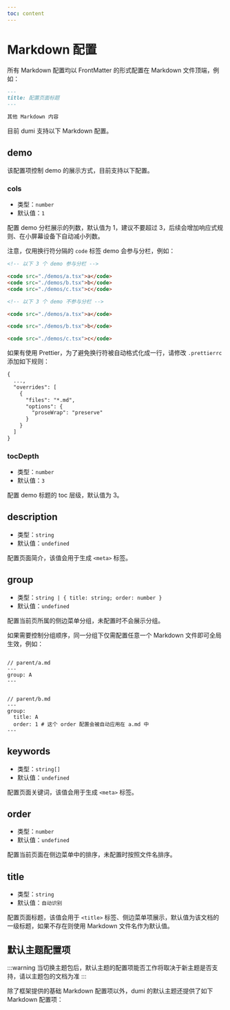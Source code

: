 ```yaml
---
toc: content
---
```


# Markdown 配置

所有 Markdown 配置均以 FrontMatter 的形式配置在 Markdown 文件顶端，例如：

```md
---
title: 配置页面标题
---

其他 Markdown 内容
```

目前 dumi 支持以下 Markdown 配置。

## demo

该配置项控制 demo 的展示方式，目前支持以下配置。

### cols

- 类型：`number`
- 默认值：`1`

配置 demo 分栏展示的列数，默认值为 1，建议不要超过 3，后续会增加响应式规则、在小屏幕设备下自动减小列数。

注意，仅用换行符分隔的 `code` 标签 demo 会参与分栏，例如：

```md
<!-- 以下 3 个 demo 参与分栏 -->

<code src="./demos/a.tsx">a</code>
<code src="./demos/b.tsx">b</code>
<code src="./demos/c.tsx">c</code>

<!-- 以下 3 个 demo 不参与分栏 -->

<code src="./demos/a.tsx">a</code>

<code src="./demos/b.tsx">b</code>

<code src="./demos/c.tsx">c</code>
```

如果有使用 Prettier，为了避免换行符被自动格式化成一行，请修改 `.prettierrc` 添加如下规则：

```diff
{
  ...,
  "overrides": [
    {
      "files": "*.md",
      "options": {
        "proseWrap": "preserve"
      }
    }
  ]
}
```

### tocDepth

- 类型：`number`
- 默认值：`3`

配置 demo 标题的 toc 层级，默认值为 3。

## description

- 类型：`string`
- 默认值：`undefined`

配置页面简介，该值会用于生成 `<meta>` 标签。

## group

- 类型：`string | { title: string; order: number }`
- 默认值：`undefined`

配置当前页所属的侧边菜单分组，未配置时不会展示分组。

如果需要控制分组顺序，同一分组下仅需配置任意一个 Markdown 文件即可全局生效，例如：

<pre><code className="language-md">
// parent/a.md
---
group: A
---
</code></pre>

<pre><code className="language-md">
// parent/b.md
---
group:
  title: A
  order: 1 # 这个 order 配置会被自动应用在 a.md 中
---
</code></pre>

## keywords

- 类型：`string[]`
- 默认值：`undefined`

配置页面关键词，该值会用于生成 `<meta>` 标签。

## order

- 类型：`number`
- 默认值：`undefined`

配置当前页面在侧边菜单中的排序，未配置时按照文件名排序。

## title

- 类型：`string`
- 默认值：`自动识别`

配置页面标题，该值会用于 `<title>` 标签、侧边菜单项展示，默认值为该文档的一级标题，如果不存在则使用 Markdown 文件名作为默认值。

## 默认主题配置项

:::warning
当切换主题包后，默认主题的配置项能否工作将取决于新主题是否支持，请以主题包的文档为准
:::

除了框架提供的基础 Markdown 配置项以外，dumi 的默认主题还提供了如下 Markdown 配置项：
